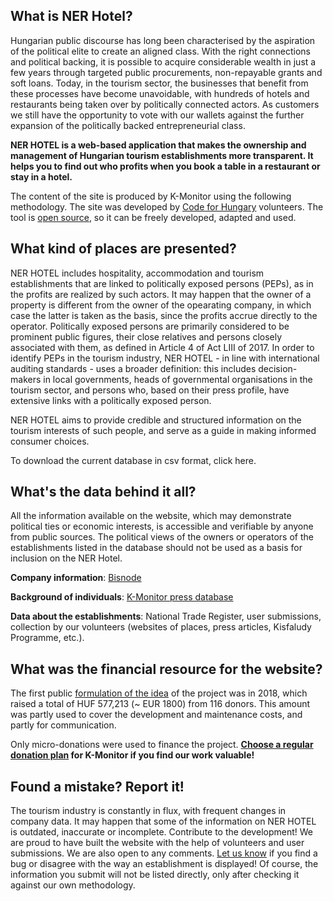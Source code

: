 <section>

# What is NER Hotel?

Hungarian public discourse has long been characterised by the aspiration of the political elite to create an aligned class. With the right connections and political backing, it is possible to acquire considerable wealth in just a few years through targeted public procurements, non-repayable grants and soft loans. Today, in the tourism sector, the businesses that benefit from these processes have become unavoidable, with hundreds of hotels and restaurants being taken over by politically connected actors. As customers we still have the opportunity to vote with our wallets against the further expansion of the politically backed entrepreneurial class.

**NER HOTEL is a web-based application that makes the ownership and management of Hungarian tourism establishments more transparent. It helps you to find out who profits when you book a table in a restaurant or stay in a hotel.**

The content of the site is produced by K-Monitor using the following methodology. The site was developed by [Code for Hungary](https://code4.hu/) volunteers. The tool is [open source](https://github.com/Code-for-Hungary/nerhotel), so it can be freely developed, adapted and used.
</section>
<section>
  
## What kind of places are presented?

NER HOTEL includes hospitality, accommodation and tourism establishments that are linked to politically exposed persons (PEPs), as in the profits are realized by such actors. It may happen that the owner of a property is different from the owner of the opearating company, in which case the latter is taken as the basis, since the profits accrue directly to the operator. Politically exposed persons are primarily considered to be prominent public figures, their close relatives and persons closely associated with them, as defined in Article 4 of Act LIII of 2017. In order to identify PEPs in the tourism industry, NER HOTEL - in line with international auditing standards - uses a broader definition: this includes decision-makers in local governments, heads of governmental organisations in the tourism sector, and persons who, based on their press profile, have extensive links with a politically exposed person.

NER HOTEL aims to provide credible and structured information on the tourism interests of such people, and serve as a guide in making informed consumer choices.

To download the current database in csv format, click here.
</section>
<section>
  
## What's the data behind it all?
All the information available on the website, which may demonstrate political ties or economic interests, is accessible and verifiable by anyone from public sources. The political views of the owners or operators of the establishments listed in the database should not be used as a basis for inclusion on the NER Hotel.

**Company information**: [Bisnode](https://partnercontrol.hu)

**Background of individuals**: [K-Monitor press database](https://adatbazis.k-monitor.hu)

**Data about the establishments**: National Trade Register, user submissions, collection by our volunteers (websites of places, press articles, Kisfaludy Programme, etc.).
</section>
<section>
  
## What was the financial resource for the website?
The first public [formulation of the idea](https://k.blog.hu/2018/08/30/hotel_oligarch) of the project was in 2018, which raised a total of HUF 577,213 (~ EUR 1800) from 116 donors. This amount was partly used to cover the development and maintenance costs, and partly for communication.

Only micro-donations were used to finance the project.
**[Choose a regular donation plan](https://k-monitor.hu/support) for K-Monitor if you find our work valuable!**
</section>
<section>
  
## Found a mistake? Report it!
The tourism industry is constantly in flux, with frequent changes in company data. It may happen that some of the information on NER HOTEL is outdated, inaccurate or incomplete.
Contribute to the development! We are proud to have built the website with the help of volunteers and user submissions. We are also open to any comments. [Let us know](info@k-monitor.hu) if you find a bug or disagree with the way an establishment is displayed! Of course, the information you submit will not be listed directly, only after checking it against our own methodology.
